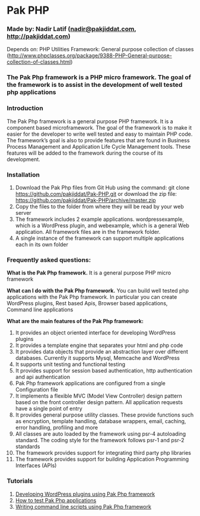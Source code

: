 # Pak PHP

### Made by: Nadir Latif (nadir@pakjiddat.com, http://pakjiddat.com)

Depends on: PHP Utilities Framework: General purpose collection of classes (http://www.phpclasses.org/package/9388-PHP-General-purpose-collection-of-classes.html)

### The Pak Php framework is a PHP micro framework. The goal of the framework is to assist in the development of well tested php applications

### Introduction
The Pak Php framework is a general purpose PHP framework. It is a component based microframework. The goal of the framework is to make it easier for the developer to write well tested and easy to maintain PHP code. The framework’s goal is also to provide features that are found in Business Process Management and Application Life Cycle Management tools. These features will be added to the framework during the course of its development.

### Installation
1. Download the Pak Php files from Git Hub using the command: git clone https://github.com/pakjiddat/Pak-PHP.git or download the zip file: https://github.com/pakjiddat/Pak-PHP/archive/master.zip
2. Copy the files to the folder from where they will be read by your web server
3. The framework includes 2 example applications. wordpressexample, which is a WordPress plugin, and webexample, which is a general Web application. All framework files are in the framework folder.
4. A single instance of the framework can support multiple applications each in its own folder

### Frequently asked questions:
**What is the Pak Php framework.** It is a general purpose PHP micro framework

**What can I do with the Pak Php framework.** You can build well tested php applications with the Pak Php framework. In particular you can create WordPress plugins, Rest based Apis, Browser based applications, Command line applications

**What are the main features of the Pak Php framework:**

1. It provides an object oriented interface for developing WordPress plugins
2. It provides a template engine that separates your html and php code
3. It provides data objects that provide an abstraction layer over different databases. Currently it supports Mysql, Memcache and WordPress
4. It supports unit testing and functional testing
5. It provides support for session based authentication, http authentication and api authentication
6. Pak Php framework applications are configured from a single Configuration file
7. It implements a flexible MVC (Model View Controller) design pattern based on the front controller design pattern. All application requests have a single point of entry
8. It provides general purpose utility classes. These provide functions such as encryption, template handling, database wrappers, email, caching, error handling, profiling and more
9. All classes are auto loaded by the framework using psr-4 autoloading standard. The coding style for the framework follows psr-1 and psr-2 standards
10. The framework provides support for integrating third party php libraries
11. The framework provides support for building Application Programming Interfaces (APIs)

### Tutorials
1. [Developing WordPress plugins using Pak Php framework](http://pakjiddat.com/developing-wordpress-plugins-using-pak-php-framework)
2. [How to test Pak Php applications](http://pakjiddat.com/how-to-test-pak-php-applications)
3. [Writing command line scripts using Pak Php framework](http://pakjiddat.com/writing-command-line-scripts-using-pak-php-framework)
